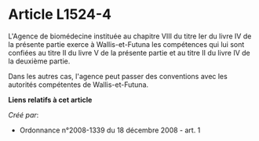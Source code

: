 # Article L1524-4

L'Agence de biomédecine instituée au chapitre VIII du titre Ier du livre IV de la présente partie exerce à Wallis-et-Futuna
les compétences qui lui sont confiées au titre II du livre V de la présente partie et au titre II du livre IV de la deuxième
partie. 

Dans les autres cas, l'agence peut passer des conventions avec les autorités compétentes de Wallis-et-Futuna.

**Liens relatifs à cet article**

_Créé par_:

  - Ordonnance n°2008-1339 du 18 décembre 2008 - art. 1
